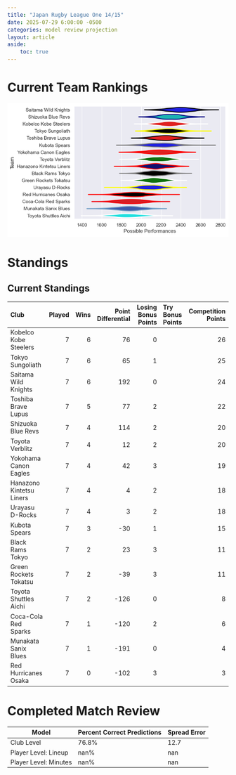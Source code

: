 ```yaml
---  
title: "Japan Rugby League One 14/15"  
date: 2025-07-29 6:00:00 -0500  
categories: model review projection  
layout: article  
aside:  
    toc: true  
---
```

# Current Team Rankings


![Club Rankings](plots/rankings_Japan_Rugby_League_One_1415.png)
# Standings

## Current Standings


| Club                     |   Played |   Wins |   Point Differential |   Losing Bonus Points | Try Bonus Points   |   Competition Points |
|:-------------------------|---------:|-------:|---------------------:|----------------------:|:-------------------|---------------------:|
| Kobelco Kobe Steelers    |        7 |      6 |                   76 |                     0 |                    |                   26 |
| Tokyo Sungoliath         |        7 |      6 |                   65 |                     1 |                    |                   25 |
| Saitama Wild Knights     |        7 |      6 |                  192 |                     0 |                    |                   24 |
| Toshiba Brave Lupus      |        7 |      5 |                   77 |                     2 |                    |                   22 |
| Shizuoka Blue Revs       |        7 |      4 |                  114 |                     2 |                    |                   20 |
| Toyota Verblitz          |        7 |      4 |                   12 |                     2 |                    |                   20 |
| Yokohama Canon Eagles    |        7 |      4 |                   42 |                     3 |                    |                   19 |
| Hanazono Kintetsu Liners |        7 |      4 |                    4 |                     2 |                    |                   18 |
| Urayasu D-Rocks          |        7 |      4 |                    3 |                     2 |                    |                   18 |
| Kubota Spears            |        7 |      3 |                  -30 |                     1 |                    |                   15 |
| Black Rams Tokyo         |        7 |      2 |                   23 |                     3 |                    |                   11 |
| Green Rockets Tokatsu    |        7 |      2 |                  -39 |                     3 |                    |                   11 |
| Toyota Shuttles Aichi    |        7 |      2 |                 -126 |                     0 |                    |                    8 |
| Coca-Cola Red Sparks     |        7 |      1 |                 -120 |                     2 |                    |                    6 |
| Munakata Sanix Blues     |        7 |      1 |                 -191 |                     0 |                    |                    4 |
| Red Hurricanes Osaka     |        7 |      0 |                 -102 |                     3 |                    |                    3 |



# Completed Match Review


| Model | Percent Correct Predictions | Spread Error |
| ------ | ------ | ------ |
| Club Level | 76.8% | 12.7 |
| Player Level: Lineup | nan% | nan |
| Player Level: Minutes | nan% | nan |

